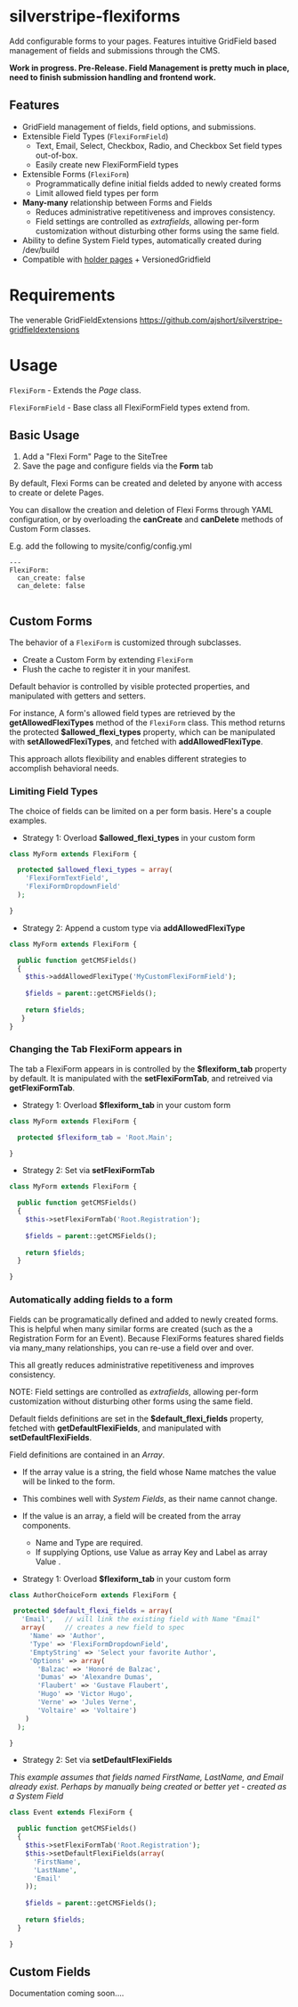 silverstripe-flexiforms
=======================

Add configurable forms to your pages. Features intuitive GridField based management of fields and submissions through the CMS.

**Work in progress. Pre-Release. Field Management is pretty much in place, need to finish
submission handling and frontend work.**

Features
--------

* GridField management of fields, field options, and submissions.
* Extensible Field Types (`FlexiFormField`)
  * Text, Email, Select, Checkbox, Radio, and Checkbox Set field types out-of-box.
  * Easily create new FlexiFormField types
* Extensible Forms (`FlexiForm`)
  * Programmatically define initial fields added to newly created forms
  * Limit allowed field types per form
* **Many-many** relationship between Forms and Fields
  * Reduces administrative repetitiveness and improves consistency. 
  * Field settings are controlled as _extrafields_, allowing per-form customization without disturbing other forms using the same field.
* Ability to define System Field types, automatically created during /dev/build  
* Compatible with  [holder pages](https://github.com/briceburg/silverstripe-holderpage) + VersionedGridfield
 

Requirements
============

The venerable GridFieldExtensions https://github.com/ajshort/silverstripe-gridfieldextensions

Usage 
=====

`FlexiForm` - Extends the _Page_ class. 

`FlexiFormField` - Base class all FlexiFormField types extend from.

Basic Usage
-----------

1. Add a "Flexi Form" Page to the SiteTree
1. Save the page and configure fields via the __Form__ tab

By default, Flexi Forms can be created and deleted by anyone with access to
create or delete Pages. 

You can disallow the creation and deletion of Flexi Forms through YAML 
configuration, or by overloading the **canCreate** and **canDelete** methods of
Custom Form classes.

E.g. add the following to mysite/config/config.yml
```
---
FlexiForm:
  can_create: false
  can_delete: false
  
```

Custom Forms
------------

The behavior of a `FlexiForm` is customized through subclasses. 

* Create a Custom Form by extending `FlexiForm`
* Flush the cache to register it in your manifest.

Default behavior is controlled by visible protected properties, and 
manipulated with getters and setters. 

For instance, A form's allowed field types 
are retrieved by the **getAllowedFlexiTypes** method of the `FlexiForm` class. 
This method returns the protected **$allowed_flexi_types** property, which 
can be manipulated with **setAllowedFlexiTypes**, and fetched with
**addAllowedFlexiType**.

This approach allots flexibility and enables different strategies to accomplish 
behavioral needs.


### Limiting Field Types

The choice of fields can be limited on a per form basis. Here's a couple examples. 

* Strategy 1: Overload **$allowed_flexi_types** in your custom form

```php
class MyForm extends FlexiForm {

  protected $allowed_flexi_types = array(
    'FlexiFormTextField',
    'FlexiFormDropdownField'
  );

}
```

* Strategy 2: Append a custom type via **addAllowedFlexiType**

```php
class MyForm extends FlexiForm {

  public function getCMSFields()
  {
    $this->addAllowedFlexiType('MyCustomFlexiFormField');
    
    $fields = parent::getCMSFields();
    
    return $fields;
   }
}
```

### Changing the Tab FlexiForm appears in

The tab a FlexiForm appears in is controlled by  the **$flexiform_tab** property 
by default. It is manipulated with the **setFlexiFormTab**, and retreived via
**getFlexiFormTab**.


* Strategy 1: Overload **$flexiform_tab** in your custom form

```php
class MyForm extends FlexiForm {

  protected $flexiform_tab = 'Root.Main';

}
```

* Strategy 2: Set via  **setFlexiFormTab** 

```php
class MyForm extends FlexiForm {

  public function getCMSFields()
  {
    $this->setFlexiFormTab('Root.Registration');
    
    $fields = parent::getCMSFields();
    
    return $fields;
  }

}
```
 
### Automatically adding fields to a form

Fields can be programatically defined and added to newly created forms. This
is helpful when many similar forms are created (such as the a Registration
Form for an Event). Because FlexiForms features shared fields via many_many 
relationships, you can re-use a field over and over.


This all greatly reduces administrative repetitiveness and improves
consistency.


NOTE: Field settings are controlled as _extrafields_, allowing per-form 
customization without disturbing other forms using the same field.


Default fields definitions are set in the **$default_flexi_fields** property,
fetched with **getDefaultFlexiFields**, and manipulated with **setDefaultFlexiFields**.

Field definitions are contained in an _Array_. 

* If the array value is a string, the field whose Name matches the value will
be linked to the form. 
 * This combines well with _System Fields_, as their name cannot change.
 
* If the value is an array, a field will be created from the array components.
  * Name and Type are required. 
  * If supplying Options, use Value as array Key and Label as array Value .
  

* Strategy 1: Overload **$flexiform_tab** in your custom form

```php
class AuthorChoiceForm extends FlexiForm {

 protected $default_flexi_fields = array(
   'Email',   // will link the existing field with Name "Email"
   array(     // creates a new field to spec
     'Name' => 'Author',
     'Type' => 'FlexiFormDropdownField',
     'EmptyString' => 'Select your favorite Author',
     'Options' => array(
       'Balzac' => 'Honoré de Balzac',
       'Dumas' => 'Alexandre Dumas',
       'Flaubert' => 'Gustave Flaubert',
       'Hugo' => 'Victor Hugo',
       'Verne' => 'Jules Verne',
       'Voltaire' => 'Voltaire')
    )
  );

}
```

* Strategy 2: Set via  **setDefaultFlexiFields** 


_This example assumes that fields named FirstName, LastName, and Email 
already exist. Perhaps by manually being created or better yet - created
as a System Field_

```php
class Event extends FlexiForm {

  public function getCMSFields()
  {
    $this->setFlexiFormTab('Root.Registration');
    $this->setDefaultFlexiFields(array(
      'FirstName',
      'LastName',
      'Email'
    ));
    
    $fields = parent::getCMSFields();
    
    return $fields;
  }

}
```

  
Custom Fields
-------------

Documentation coming soon....

  
  
